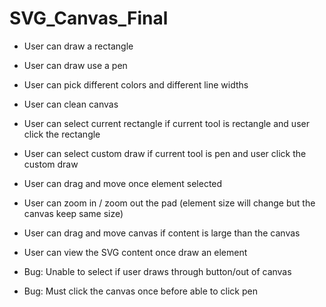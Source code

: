 # SVG_Canvas_Final
- User can draw a rectangle
- User can draw use a pen 
- User can pick different colors and different line widths
- User can clean canvas 
- User can select current rectangle if current tool is rectangle and user click the rectangle 
- User can select custom draw if current tool is pen and user click the custom draw 
- User can drag and move once element selected 
- User can zoom in / zoom out the pad (element size will change but the canvas keep same size) 
- User can drag and move canvas if content is large than the canvas 
- User can view the SVG content once draw an element 

- Bug: Unable to select if user draws through button/out of canvas
- Bug: Must click the canvas once before able to click pen
